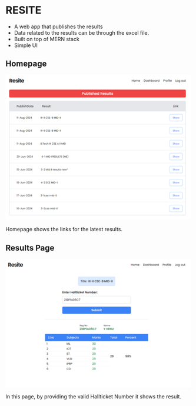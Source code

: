 # RESITE

- A web app that publishes the results
- Data related to the results can be through the excel file.
- Built on top of MERN stack
- Simple UI

## Homepage

![Home page of resite](/homepage.png)

Homepage shows the links for the latest results.

## Results Page

![Results page of the student](./results_page.png)

In this page, by providing the valid Hallticket Number it shows the result.
